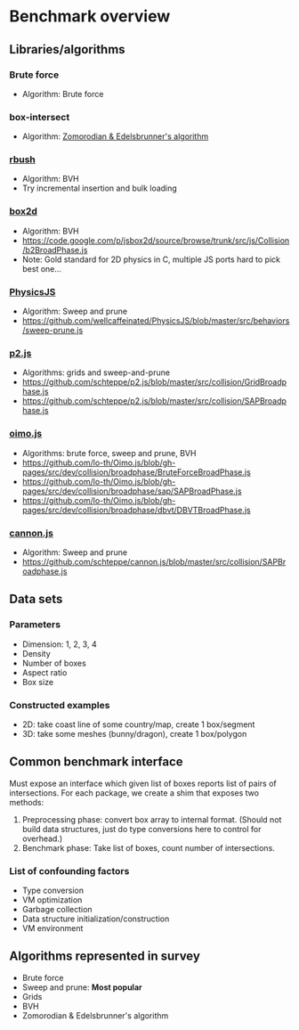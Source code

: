 Benchmark overview
==================

## Libraries/algorithms

### Brute force

* Algorithm: Brute force

### box-intersect

* Algorithm: [Zomorodian & Edelsbrunner's algorithm](http://pub.ist.ac.at/~edels/Papers/2002-J-01-FastBoxIntersection.pdf)

### [rbush](https://github.com/mourner/rbush)

* Algorithm: BVH
* Try incremental insertion and bulk loading

### [box2d](http://box2d.org/)

* Algorithm: BVH
* https://code.google.com/p/jsbox2d/source/browse/trunk/src/js/Collision/b2BroadPhase.js
* Note: Gold standard for 2D physics in C, multiple JS ports hard to pick best one...

### [PhysicsJS](https://github.com/wellcaffeinated/PhysicsJS)

* Algorithm: Sweep and prune
* https://github.com/wellcaffeinated/PhysicsJS/blob/master/src/behaviors/sweep-prune.js

### [p2.js](https://github.com/schteppe/p2.js)

* Algorithms: grids and sweep-and-prune
* https://github.com/schteppe/p2.js/blob/master/src/collision/GridBroadphase.js
* https://github.com/schteppe/p2.js/blob/master/src/collision/SAPBroadphase.js

### [oimo.js](https://github.com/lo-th/Oimo.js/)

* Algorithms: brute force, sweep and prune, BVH
* https://github.com/lo-th/Oimo.js/blob/gh-pages/src/dev/collision/broadphase/BruteForceBroadPhase.js
* https://github.com/lo-th/Oimo.js/blob/gh-pages/src/dev/collision/broadphase/sap/SAPBroadPhase.js
* https://github.com/lo-th/Oimo.js/blob/gh-pages/src/dev/collision/broadphase/dbvt/DBVTBroadPhase.js

### [cannon.js](https://github.com/schteppe/cannon.js)

* Algorithm: Sweep and prune
* https://github.com/schteppe/cannon.js/blob/master/src/collision/SAPBroadphase.js

## Data sets

### Parameters

* Dimension:  1, 2, 3, 4
* Density
* Number of boxes
* Aspect ratio
* Box size

### Constructed examples

* 2D: take coast line of some country/map, create 1 box/segment
* 3D: take some meshes (bunny/dragon), create 1 box/polygon

## Common benchmark interface

Must expose an interface which given list of boxes reports list of pairs of intersections.  For each package, we create a shim that exposes two methods:

1.  Preprocessing phase: convert box array to internal format. (Should not build data structures, just do type conversions here to control for overhead.)
2.  Benchmark phase: Take list of boxes, count number of intersections.

### List of confounding factors

* Type conversion
* VM optimization
* Garbage collection
* Data structure initialization/construction
* VM environment

## Algorithms represented in survey

* Brute force
* Sweep and prune: **Most popular**
* Grids
* BVH
* Zomorodian & Edelsbrunner's algorithm